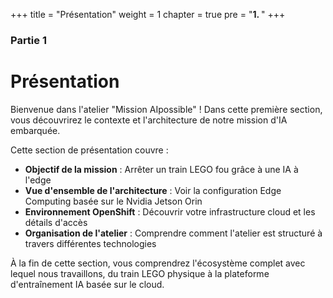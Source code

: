 +++
title = "Présentation"
weight = 1
chapter = true
pre = "<b>1. </b>"
+++

### Partie 1

# Présentation

Bienvenue dans l'atelier "Mission AIpossible" ! Dans cette première section, vous découvrirez le contexte et l'architecture de notre mission d'IA embarquée.

Cette section de présentation couvre :
- **Objectif de la mission** : Arrêter un train LEGO fou grâce à une IA à l'edge
- **Vue d'ensemble de l'architecture** : Voir la configuration Edge Computing basée sur le Nvidia Jetson Orin
- **Environnement OpenShift** : Découvrir votre infrastructure cloud et les détails d'accès
- **Organisation de l'atelier** : Comprendre comment l'atelier est structuré à travers différentes technologies

À la fin de cette section, vous comprendrez l'écosystème complet avec lequel nous travaillons, du train LEGO physique à la plateforme d'entraînement IA basée sur le cloud.
